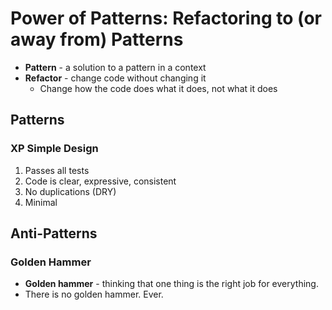 # Power of Patterns: Refactoring to (or away from) Patterns

* **Pattern** - a solution to a pattern in a context
* **Refactor** - change code without changing it
  * Change how the code does what it does, not what it does

## Patterns

### XP Simple Design

1. Passes all tests
2. Code is clear, expressive, consistent
3. No duplications (DRY)
4. Minimal

## Anti-Patterns

### Golden Hammer

* **Golden hammer** - thinking that one thing is the right job for everything.
* There is no golden hammer. Ever.
